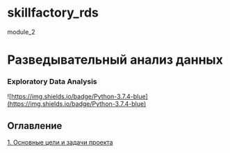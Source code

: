 # skillfactory_rds  
module_2  

# Разведывательный анализ данных
### Exploratory Data Analysis

![https://img.shields.io/badge/Python-3.7.4-blue](https://img.shields.io/badge/Python-3.7.4-blue)

## Оглавление  
[1. Основные цели и задачи проекта](https://github.com/greg-kan/skillfactory_rds/blob/master/README.md#Основные_цели_и_задачи_проекта)  
